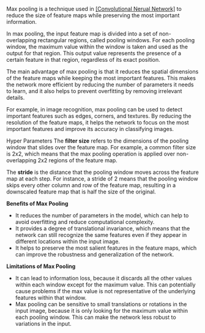 Max pooling is a technique used in [[Convolutional Nerual Network]](CNNs) to reduce the size of feature maps while preserving the most important information.

In max pooling, the input feature map is divided into a set of non-overlapping rectangular regions, called pooling windows. For each pooling window, the maximum value within the window is taken and used as the output for that region. This output value represents the presence of a certain feature in that region, regardless of its exact position.

The main advantage of max pooling is that it reduces the spatial dimensions of the feature maps while keeping the most important features. This makes the network more efficient by reducing the number of parameters it needs to learn, and it also helps to prevent overfitting by removing irrelevant details.

For example, in image recognition, max pooling can be used to detect important features such as edges, corners, and textures. By reducing the resolution of the feature maps, it helps the network to focus on the most important features and improve its accuracy in classifying images.

Hyper Parameters
The **filter size** refers to the dimensions of the pooling window that slides over the feature map. For example, a common filter size is 2x2, which means that the max pooling operation is applied over non-overlapping 2x2 regions of the feature map.

The **stride** is the distance that the pooling window moves across the feature map at each step. For instance, a stride of 2 means that the pooling window skips every other column and row of the feature map, resulting in a downscaled feature map that is half the size of the original.

**Benefits of Max Pooling**
-  It reduces the number of parameters in the model, which can help to avoid overfitting and reduce computational complexity.
- It provides a degree of translational invariance, which means that the network can still recognize the same features even if they appear in different locations within the input image.
- It helps to preserve the most salient features in the feature maps, which can improve the robustness and generalization of the network.

**Limitations of Max Pooling**
- It can lead to information loss, because it discards all the other values within each window except for the maximum value. This can potentially cause problems if the max value is not representative of the underlying features within that window.
- Max pooling can be sensitive to small translations or rotations in the input image, because it is only looking for the maximum value within each pooling window. This can make the network less robust to variations in the input.